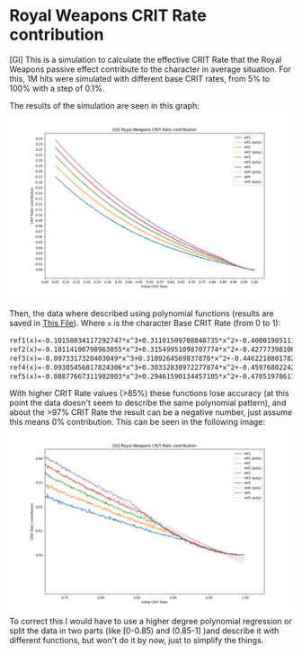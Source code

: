 # Royal Weapons CRIT Rate contribution
 [GI] This is a simulation to calculate the effective CRIT Rate that the Royal Weapons passive effect contribute to the character in average situation. For this, 1M hits were simulated with different base CRIT rates, from 5% to 100% with a step of 0.1%.

The results of the simulation are seen in this graph:
 ![CRIT Rate contribution](./results/graph.png)

 Then, the data where described using polynomial functions (results are saved in [This File](./results/polyfunctions.txt)).
Where `x` is the character Base CRIT Rate (from 0 to 1):
```
ref1(x)=-0.10158034117292747*x^3+0.31101509708848735*x^2+-0.4000198511105707*x^1+0.18932855038352558
ref2(x)=-0.10114100798963055*x^3+0.31549951098707774*x^2+-0.42777398106120645*x^1+0.21160958631034335
ref3(x)=-0.0973317320403049*x^3+0.3109264569837878*x^2+-0.4462218801782434*x^1+0.23015547899566594
ref4(x)=-0.09305456817824306*x^3+0.30332830972277874*x^2+-0.45976802242978737*x^1+0.24621017771906156
ref5(x)=-0.08877667311982003*x^3+0.29461590134457105*x^2+-0.47051978617321616*x^1+0.26049964486333793
```

With higher CRIT Rate values (>85%) these functions lose accuracy (at this point the data doesn't seem to describe the same polynomial pattern), and about the >97% CRIT Rate the result can be a negative number, just assume this means 0% contribution. This can be seen in the following image:
![error](./results/error.png)
To correct this I would have to use a higher degree polynomial regression or split the data in two parts (like [0-0.85) and (0.85-1] )and describe it with different functions, but won't do it by now, just to simplify the things.
